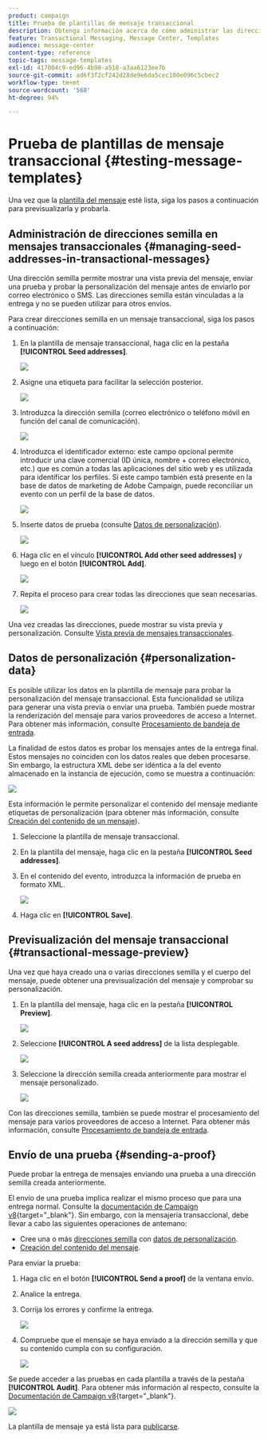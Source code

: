 ```yaml
---
product: campaign
title: Prueba de plantillas de mensaje transaccional
description: Obtenga información acerca de cómo administrar las direcciones semilla en mensajes transaccionales para previsualizarlos y probarlos en Adobe Campaign Classic
feature: Transactional Messaging, Message Center, Templates
audience: message-center
content-type: reference
topic-tags: message-templates
exl-id: 417004c9-ed96-4b98-a518-a3aa6123ee7b
source-git-commit: ad6f3f2cf242d28de9e6da5cec100e096c5cbec2
workflow-type: tm+mt
source-wordcount: '568'
ht-degree: 94%

---
```


# Prueba de plantillas de mensaje transaccional {#testing-message-templates}



Una vez que la [plantilla del mensaje](../../message-center/using/creating-the-message-template.md) esté lista, siga los pasos a continuación para previsualizarla y probarla.

## Administración de direcciones semilla en mensajes transaccionales {#managing-seed-addresses-in-transactional-messages}

Una dirección semilla permite mostrar una vista previa del mensaje, enviar una prueba y probar la personalización del mensaje antes de enviarlo por correo electrónico o SMS. Las direcciones semilla están vinculadas a la entrega y no se pueden utilizar para otros envíos.

Para crear direcciones semilla en un mensaje transaccional, siga los pasos a continuación:

1. En la plantilla de mensaje transaccional, haga clic en la pestaña **[!UICONTROL Seed addresses]**.

   ![](assets/messagecenter_create_seedaddr_001.png)

1. Asigne una etiqueta para facilitar la selección posterior.

   ![](assets/messagecenter_create_seedaddr_002.png)

1. Introduzca la dirección semilla (correo electrónico o teléfono móvil en función del canal de comunicación).

   ![](assets/messagecenter_create_seedaddr_003.png)

1. Introduzca el identificador externo: este campo opcional permite introducir una clave comercial (ID única, nombre + correo electrónico, etc.) que es común a todas las aplicaciones del sitio web y es utilizada para identificar los perfiles. Si este campo también está presente en la base de datos de marketing de Adobe Campaign, puede reconciliar un evento con un perfil de la base de datos.

   ![](assets/messagecenter_create_seedaddr_003bis.png)

1. Inserte datos de prueba (consulte [Datos de personalización](#personalization-data)).

   ![](assets/messagecenter_create_custo_001.png)

   <!--## Creating several seed addresses {#creating-several-seed-addresses}-->
1. Haga clic en el vínculo **[!UICONTROL Add other seed addresses]** y luego en el botón **[!UICONTROL Add]**.

   ![](assets/messagecenter_create_seedaddr_004.png)

   <!--1. Follow the configuration steps for a seed address detailed in the [Creating a seed address](#creating-a-seed-address) section.-->
1. Repita el proceso para crear todas las direcciones que sean necesarias.

   ![](assets/messagecenter_create_seedaddr_008.png)

Una vez creadas las direcciones, puede mostrar su vista previa y personalización. Consulte [Vista previa de mensajes transaccionales](#transactional-message-preview).

## Datos de personalización {#personalization-data}

Es posible utilizar los datos en la plantilla de mensaje para probar la personalización del mensaje transaccional. Esta funcionalidad se utiliza para generar una vista previa o enviar una prueba. También puede mostrar la renderización del mensaje para varios proveedores de acceso a Internet. Para obtener más información, consulte [Procesamiento de bandeja de entrada](../../delivery/using/inbox-rendering.md).

La finalidad de estos datos es probar los mensajes antes de la entrega final. Estos mensajes no coinciden con los datos reales que deben procesarse. Sin embargo, la estructura XML debe ser idéntica a la del evento almacenado en la instancia de ejecución, como se muestra a continuación:

![](assets/messagecenter_create_custo_006.png)

Esta información le permite personalizar el contenido del mensaje mediante etiquetas de personalización (para obtener más información, consulte [Creación del contenido de un mensaje](../../message-center/using/creating-the-message-template.md#creating-message-content)).

1. Seleccione la plantilla de mensaje transaccional.

1. En la plantilla del mensaje, haga clic en la pestaña **[!UICONTROL Seed addresses]**.

1. En el contenido del evento, introduzca la información de prueba en formato XML.

   ![](assets/messagecenter_create_custo_001.png)

1. Haga clic en **[!UICONTROL Save]**.

## Previsualización del mensaje transaccional {#transactional-message-preview}

Una vez que haya creado una o varias direcciones semilla y el cuerpo del mensaje, puede obtener una previsualización del mensaje y comprobar su personalización.

1. En la plantilla del mensaje, haga clic en la pestaña **[!UICONTROL Preview]**.

   ![](assets/messagecenter_preview_001.png)

1. Seleccione **[!UICONTROL A seed address]** de la lista desplegable.

   ![](assets/messagecenter_preview_002.png)

1. Seleccione la dirección semilla creada anteriormente para mostrar el mensaje personalizado.

   ![](assets/messagecenter_create_seedaddr_009.png)

Con las direcciones semilla, también se puede mostrar el procesamiento del mensaje para varios proveedores de acceso a Internet. Para obtener más información, consulte [Procesamiento de bandeja de entrada](../../delivery/using/inbox-rendering.md).

## Envío de una prueba {#sending-a-proof}

Puede probar la entrega de mensajes enviando una prueba a una dirección semilla creada anteriormente.

El envío de una prueba implica realizar el mismo proceso que para una entrega normal. Consulte la [documentación de Campaign v8](https://experienceleague.adobe.com/docs/campaign/campaign-v8/send/validate/preview-and-proof.html?lang=es){target="_blank"}. Sin embargo, con la mensajería transaccional, debe llevar a cabo las siguientes operaciones de antemano:

* Cree una o más [direcciones semilla](#managing-seed-addresses-in-transactional-messages) con [datos de personalización](#personalization-data).
* [Creación del contenido del mensaje](../../message-center/using/creating-the-message-template.md#creating-message-content).

Para enviar la prueba:

1. Haga clic en el botón **[!UICONTROL Send a proof]** de la ventana envío.
1. Analice la entrega.
1. Corrija los errores y confirme la entrega.

   ![](assets/messagecenter_send_proof_001.png)

1. Compruebe que el mensaje se haya enviado a la dirección semilla y que su contenido cumpla con su configuración.

   ![](assets/messagecenter_send_proof_002.png)

Se puede acceder a las pruebas en cada plantilla a través de la pestaña **[!UICONTROL Audit]**. Para obtener más información al respecto, consulte la [Documentación de Campaign v8](https://experienceleague.adobe.com/docs/campaign/campaign-v8/send/validate/preview-and-proof.html?lang=es){target="_blank"}.

![](assets/messagecenter_send_proof_003.png)

La plantilla de mensaje ya está lista para [publicarse](../../message-center/using/publishing-message-templates.md).